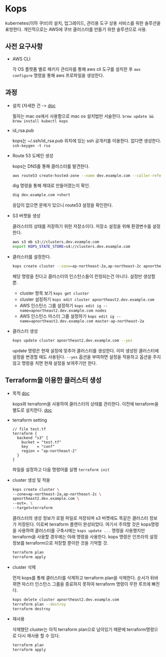 # Kops
kubernetes(이하 쿠브)의 설치, 업그레이드, 관리용 도구
상용 서비스를 위한 솔루션을 표방한다. 개인적으로는 AWS에 쿠브
클러스터를 만들기 위한 솔루션으로 사용.

## 사전 요구사항
* AWS CLI

  각 OS 플랫폼 별로 패키지 관리자를 통해 aws cli 도구를 설치한 후
  `aws configure` 명령을 통해 aws 프로파일을 생성한다.
  
## 과정
* 설치 (자세한 건 -> [doc](https://kubernetes.io/docs/getting-started-guides/kops/)

  필자는 mac os에서 사용함으로 mac os 설치법만 서술한다.
  `brew update && brew install kubectl kops`
* id\_rsa.pub

  kops는 ~/.ssh/id\_rsa.pub 위치에 있는 ssh 공개키를 이용한다.
  없다면 생성한다. `ssh-keygen -t rsa`
* Route 53 도메인 생성

  kops는 DNS를 통해 클러스터를 발견한다.
  ```bash
  aws route53 create-hosted-zone --name dev.example.com --caller-reference 1
  ```
  dig 명령을 통해 제대로 만들어졌는지 확인.
  ```bash
  dig dev.example.com +short
  ```
  응답이 없으면 문제가 있으니 route53 설정을 확인한다.

* S3 버켓을 생성

  클러스터의 상태를 저장하기 위한 저장소이다.
  저장소 설정을 위해 환경변수를 설정한다.
  ```bash
  aws s3 mb s3://clusters.dev.example.com
  export KOPS_STATE_STORE=s4://clusters.dev.example.com
  ```
* 클러스터를 설정한다.

  ```bash
  kops create cluster --zone=ap-northeast-2a,ap-northeast-2c apnortheast2.dev.example.com
  ```
  해당 명령을 친다고 클러스터의 인스턴스들이 런칭되는건 아니다. 설정만 생성할 뿐.
  * cluster 항목 보기 `kops get cluster`
  * cluster 설정하기 `kops edit cluster apnortheast2.dev.example.com`
  * AWS 인스턴스 그룹 설정하기 `kops edit ig --name=apnortheast2.dev.example.com nodes`
  * AWS 인스턴스 마스터 그룹 설정하기 `kops edit ig --name=apnortheast2.dev.example.com master-ap-northeast-2a`
* 클러스터 생성

  ```bash
  kops update cluster apnortheast2.dev.example.com --yes
  ```
  update 명령은 현재 설정에 맞추어 클러스터를 생성한다.
  이미 생성된 클러스터에 설정을 변경할 때도 사용된다.
  `--yes` 옵션을 부여하면 설정을 적용하고 옵션을 주지않고 명령을 치면
  현재 설정을 보여주기만 한다.

## Terraform을 이용한 클러스터 생성
* 목적 [doc](https://github.com/kubernetes/kops/blob/master/docs/terraform.md) 

  kops와 terraform을 사용하여 클러스터의 상태를 관리한다.
  이전에 terraform을 별도로 설치한다. [doc](https://www.terraform.io/intro/getting-started/install.html)
* terraform setting

  ```grooby
  // file test.tf
  terraform {
    backend "s3" {
      bucket = "test.tf"
      key    = "conf"
      region = "ap-northeast-2"
    }
  }
  ```
  파일을 설정하고 다음 명령어를 실행
  `terraform init`
* cluster 생성 및 적용

  ```bash
  kops create cluster \
  --zone=ap-northeast-2a,ap-northeast-2c \
  apnortheast2.dev.example.com \
  --out=. \
  --target=terraform
  ```
  클러스터의 생성 정보가 로컬 파일로 저장되며
  s3 버켓에도 똑같은 클러스터 정보가 저장된다.
  이로써 terraform 플랜이 완성되었다. 
  여기서 주의할 것은 kops명령을 사용하여 클러스터를 구축시에는
  `kops update ...` 명령을 사용했지만 terraform을 사용할 경우에는
  아래 명령을 사용한다. kops 명령은 인프라의 설정 정보를 terraform으로
  저장할 뿐이란 것을 기억할 것.
  ```bash
  terraform plan
  terraform apply
  ```
* cluster 삭제

  먼저 kops를 통해 클러스터를 삭제하고
  terraform plan을 삭제한다. 순서가 뒤바뀌면 마스터 인스턴스 그룹을
  종료하지 못하여 terraform 명령이 무한 루프에 빠진다.
  ```bash
  kops delete cluster apnortheast2.dev.example.com
  terraform plan --destroy
  terraform destroy
  ```
* 재사용

  삭제했던 cluster는 아직 terraform plan으로 남아있기 때문에
  terraform명령으로 다시 재사용 할 수 있다.
  ```bash 
  terraform plan
  terraform apply
  ```
